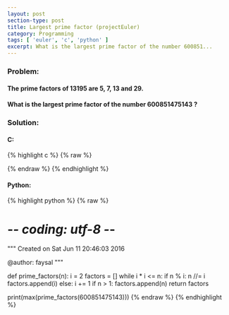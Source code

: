 ```yaml
---
layout: post
section-type: post
title: Largest prime factor (projectEuler)
category: Programming
tags: [ 'euler', 'c', 'python' ]
excerpt: What is the largest prime factor of the number 600851...
---
```


### Problem: 

#### The prime factors of 13195 are 5, 7, 13 and 29.

#### What is the largest prime factor of the number 600851475143 ?


### Solution: 

#### C: 

{% highlight c %}
{% raw %}


{% endraw %}
{% endhighlight %} 

#### Python:

{% highlight python %}
{% raw %}
# -*- coding: utf-8 -*-
"""
Created on Sat Jun 11 20:46:03 2016

@author: faysal
"""

def prime_factors(n):
    i = 2
    factors = []
    while i * i <= n:
        if n % i:
            n //= i
            factors.append(i)
        else:
            i += 1
    if n > 1:
        factors.append(n)
    return factors


print(max(prime_factors(600851475143)))
{% endraw %}
{% endhighlight %}